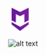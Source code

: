 ![alt text](https://github.com/adam-p/markdown-here/raw/master/src/common/images/icon48.png "Logo Title Text 1")

![alt text](http://192.168.1.100/test.png "Logo Title Text 1")
